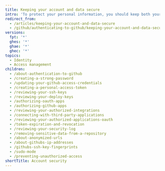 ```yaml
---
title: Keeping your account and data secure
intro: 'To protect your personal information, you should keep both your account on {% ifversion ghae %}{% data variables.product.product_name %}{% else %}{% data variables.location.product_location %}{% endif %} and any associated data secure.'
redirect_from:
  - /articles/keeping-your-account-and-data-secure
  - /github/authenticating-to-github/keeping-your-account-and-data-secure
versions:
  fpt: '*'
  ghes: '*'
  ghae: '*'
  ghec: '*'
topics:
  - Identity
  - Access management
children:
  - /about-authentication-to-github
  - /creating-a-strong-password
  - /updating-your-github-access-credentials
  - /creating-a-personal-access-token
  - /reviewing-your-ssh-keys
  - /reviewing-your-deploy-keys
  - /authorizing-oauth-apps
  - /authorizing-github-apps
  - /reviewing-your-authorized-integrations
  - /connecting-with-third-party-applications
  - /reviewing-your-authorized-applications-oauth
  - /token-expiration-and-revocation
  - /reviewing-your-security-log
  - /removing-sensitive-data-from-a-repository
  - /about-anonymized-urls
  - /about-githubs-ip-addresses
  - /githubs-ssh-key-fingerprints
  - /sudo-mode
  - /preventing-unauthorized-access
shortTitle: Account security
---
```


